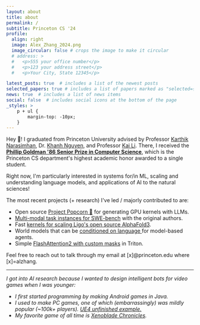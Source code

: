 ```yaml
---
layout: about
title: about
permalink: /
subtitle: Princeton CS '24
profile:
  align: right
  image: Alex_Zhang_2024.png
  image_circular: false # crops the image to make it circular
  # address: >
  #   <p>555 your office number</p>
  #   <p>123 your address street</p>
  #   <p>Your City, State 12345</p>

latest_posts: true  # includes a list of the newest posts
selected_papers: true # includes a list of papers marked as "selected={true}"
news: true  # includes a list of news items
social: false  # includes social icons at the bottom of the page
_styles: >
    p + ul {
        margin-top: -10px;
    }
---
```


Hey 👋! I graduated from Princeton University advised by Professor <a href="https://www.cs.princeton.edu/~karthikn/">Karthik Narasimhan</a>, Dr. <a href="https://machineslearner.com">Khanh Nguyen</a>, and Professor <a href="https://www.cs.princeton.edu/~li/">Kai Li</a>. There, I received the **<a href="https://www.cs.princeton.edu/news/class-day-department-celebrates-accomplishments-graduates">Phillip Goldman '86 Senior Prize in Computer Science</a>**, which is the Princeton CS department's highest academic honor awarded to a single student. 

Right now, I'm particularly interested in systems for/in ML, scaling and understanding language models, and applications of AI to the natural sciences!

The most recent projects (+ research) I've led / majorly contributed to are:

<ul>
<li> Open source <a href="https://gpu-mode.github.io/popcorn/">Project Popcorn 🍿</a> for generating GPU kernels with LLMs. </li>
<li> <a href="https://www.swebench.com/multimodal.html">Multi-modal task instances for SWE-bench</a> with the original authors. </li>
<li> Fast <a href="https://github.com/Ligo-Biosciences/AlphaFold3?tab=readme-ov-file#msa-pair-averaging-efficiency"> kernels for scaling Ligo's open source AlphaFold3</a>. </li>
<li> World models that can be <a href="https://arxiv.org/abs/2402.01695">conditioned on language </a> for model-based agents. </li>
<li> Simple <a href="https://github.com/alexzhang13/flashattention2-custom-mask">FlashAttention2 with custom masks</a> in Triton. </li>
</ul>

<!-- in  and <a href="https://arxiv.org/abs/2302.04449">guiding</a> agent behavior in different data modalities</b> to create more reliable, interpretable, and less data hungry AI models. I'm also very interested -->

Feel free to reach out to talk through
my email at [x]@princeton.edu where [x]=alzhang. 

<hr>

<em>I got into AI research because I wanted to design intelligent bots for video games when I was younger:</em>
<ul>
<li> <em> I first started programming by making Android games in Java. </em> </li>
<li> <em> I used to make PC games, one of which (embarrassingly) was mildly popular (~100k+ players). <a href="https://www.youtube.com/watch?v=6Mmfo44FxhA">UE4 unfinished example.</a> </em> </li>
<li> <em> My favorite game of all time is <a href="https://en.wikipedia.org/wiki/Xenoblade_Chronicles_(video_game)">Xenoblade Chronicles</a>. </em> </li>
</ul>
